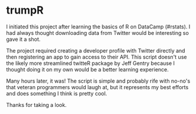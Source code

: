 # trumpR

I initiated this project after learning the basics of R on DataCamp (#rstats). I had always thought downloading data from Twitter would be interesting so gave it a shot. 

The project required creating a developer profile with Twitter directly and then registering an app to gain access to their API. This script doesn't use the likely more streamlined twitteR package by Jeff Gentry because I thought doing it on my own would be a better learning experience. 

Many hours later, it was! The script is simple and probably rife with no-no's that veteran programmers would laugh at, but it represents my best efforts and does something I think is pretty cool. 

Thanks for taking a look.
